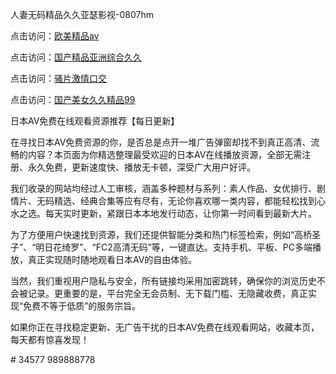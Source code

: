 人妻无码精品久久亚瑟影视-0807hm

点击访问：<a href="https://heiliaoxwd5i8.pages.dev">欧美精品aⅴ</a>

点击访问：<a href="https://heiliaoxwd5i8.pages.dev">国产精品亚洲综合久久</a>

点击访问：<a href="https://heiliaoxwd5i8.pages.dev">骚片激情口交</a>

点击访问：<a href="https://heiliaoe8ajia.pages.dev">国产美女久久精品99</a>

日本AV免费在线观看资源推荐【每日更新】

在寻找日本AV免费资源的你，是否总是点开一堆广告弹窗却找不到真正高清、流畅的内容？本页面为你精选整理最受欢迎的日本AV在线播放资源，全部无需注册、永久免费，更新速度快、播放无卡顿，深受广大用户好评。

我们收录的网站均经过人工审核，涵盖多种题材与系列：素人作品、女优排行、剧情片、无码精选、经典合集等应有尽有，无论你喜欢哪一类内容，都能轻松找到心水之选。每天实时更新，紧跟日本本地发行动态，让你第一时间看到最新大片。

为了方便用户快速找到资源，我们还提供智能分类和热门标签检索，例如“高桥圣子”、“明日花绮罗”、“FC2高清无码”等，一键直达。支持手机、平板、PC多端播放，真正实现随时随地观看日本AV的自由体验。

当然，我们重视用户隐私与安全，所有链接均采用加密跳转，确保你的浏览历史不会被记录。更重要的是，平台完全无会员制、无下载门槛、无隐藏收费，真正实现“免费不等于低质”的服务宗旨。

如果你正在寻找稳定更新、无广告干扰的日本AV免费在线观看网站，收藏本页，每天都有惊喜发现！

<span style="display:none;">[Canonical link](）</span># 34577
989888778
